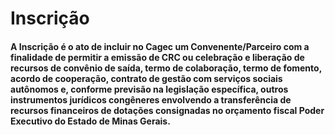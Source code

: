 # Inscrição

#### A Inscrição é o a**to de incluir no Cagec um Convenente/Parceiro com a finalidade de permitir a emissão de CRC ou celebração e liberação de recursos de convênio de saída, termo de colaboração, termo de fomento, acordo de cooperação, contrato de gestão com serviços sociais autônomos e, conforme previsão na legislação específica, outros instrumentos jurídicos congêneres envolvendo a transferência de recursos financeiros de dotações consignadas no orçamento fiscal Poder Executivo do Estado de Minas Gerais.**


